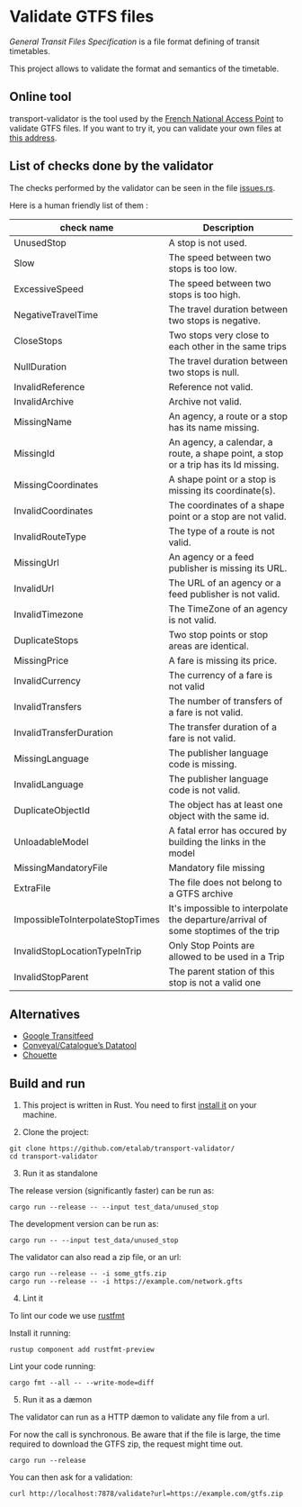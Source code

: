 # Validate GTFS files

_General Transit Files Specification_ is a file format defining of transit timetables.

This project allows to validate the format and semantics of the timetable.

## Online tool
transport-validator is the tool used by the [French National Access Point](https://transport.data.gouv.fr/) to validate GTFS files. If you want to try it, you can validate your own files at [this address](https://transport.data.gouv.fr/validation).

## List of checks done by the validator

The checks performed by the validator can be seen in the file [issues.rs](https://github.com/etalab/transport-validator/blob/master/src/issues.rs#L21-L83).

Here is a human friendly list of them :

| check name                      | Description                                                                                     |
|---------------------------------|-------------------------------------------------------------------------------------------------|
| UnusedStop | A stop is not used. |
| Slow | The speed between two stops is too low. |
| ExcessiveSpeed | The speed between two stops is too high. |
| NegativeTravelTime | The travel duration between two stops is negative. |
| CloseStops | Two stops very close to each other in the same trips |
| NullDuration | The travel duration between two stops is null. |
| InvalidReference | Reference not valid. |
| InvalidArchive | Archive not valid. |
| MissingName | An agency, a route or a stop has its name missing. |
| MissingId | An agency, a calendar, a route, a shape point, a stop or a trip has its Id missing. |
| MissingCoordinates | A shape point or a stop is missing its coordinate(s). |
| InvalidCoordinates | The coordinates of a shape point or a stop are not valid. |
| InvalidRouteType | The type of a route is not valid. |
| MissingUrl | An agency or a feed publisher is missing its URL. |
| InvalidUrl | The URL of an agency or a feed publisher is not valid. |
| InvalidTimezone | The TimeZone of an agency is not valid. |
| DuplicateStops | Two stop points or stop areas are identical. |
| MissingPrice | A fare is missing its price. |
| InvalidCurrency | The currency of a fare is not valid |
| InvalidTransfers | The number of transfers of a fare is not valid. |
| InvalidTransferDuration | The transfer duration of a fare is not valid. |
| MissingLanguage | The publisher language code is missing. |
| InvalidLanguage | The publisher language code is not valid. |
| DuplicateObjectId | The object has at least one object with the same id. |
| UnloadableModel | A fatal error has occured by building the links in the model |
| MissingMandatoryFile | Mandatory file missing |
| ExtraFile | The file does not belong to a GTFS archive |
| ImpossibleToInterpolateStopTimes | It's impossible to interpolate the departure/arrival of some stoptimes of the trip |
| InvalidStopLocationTypeInTrip | Only Stop Points are allowed to be used in a Trip |
| InvalidStopParent | The parent station of this stop is not a valid one |


## Alternatives

* [Google Transitfeed](https://github.com/google/transitfeed)
* [Conveyal/Catalogue’s Datatool](https://github.com/catalogueglobal/datatools-server/)
* [Chouette](https://github.com/afimb/chouette)



## Build and run

1. This project is written in Rust. You need to first [install it](https://rustup.rs/) on your machine.

2. Clone the project:

```
git clone https://github.com/etalab/transport-validator/
cd transport-validator
```

3. Run it as standalone

The release version (significantly faster) can be run as:

`cargo run --release -- --input test_data/unused_stop`

The development version can be run as:

`cargo run -- --input test_data/unused_stop`

The validator can also read a zip file, or an url:

```
cargo run --release -- -i some_gtfs.zip
cargo run --release -- -i https://example.com/network.gfts
```

4. Lint it

To lint our code we use [rustfmt](https://github.com/rust-lang-nursery/rustfmt)

Install it running:

```
rustup component add rustfmt-preview
```

Lint your code running:

```
cargo fmt --all -- --write-mode=diff
```

5. Run it as a dæmon

The validator can run as a HTTP dæmon to validate any file from a url.

For now the call is synchronous. Be aware that if the file is large, the time required to download the GTFS zip, the request might time out.

`cargo run --release`

You can then ask for a validation:

`curl http://localhost:7878/validate?url=https://example.com/gtfs.zip`
